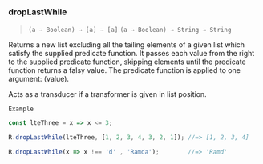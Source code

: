 ### dropLastWhile

> ```(a → Boolean) → [a] → [a]```
> ```(a → Boolean) → String → String```

Returns a new list excluding all the tailing elements of a given list which satisfy the supplied predicate function. It passes each value from the right to the supplied predicate function, skipping elements until the predicate function returns a falsy value. The predicate function is applied to one argument: (value).

Acts as a transducer if a transformer is given in list position.

`Example`

```js
const lteThree = x => x <= 3;

R.dropLastWhile(lteThree, [1, 2, 3, 4, 3, 2, 1]); //=> [1, 2, 3, 4]

R.dropLastWhile(x => x !== 'd' , 'Ramda');        //=> 'Ramd'
```
